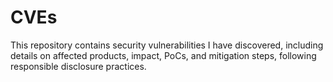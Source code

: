 # CVEs
This repository contains security vulnerabilities I have discovered, including details on affected products, impact, PoCs, and mitigation steps, following responsible disclosure practices.
